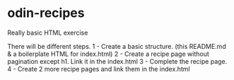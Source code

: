 # odin-recipes
Really basic HTML exercise

There will be different steps.
1 - Create a basic structure. (this README.md & a boilerplate HTML for index.html)
2 - Create a recipe page without pagination except h1. Link it in the index.html
3 - Complete the recipe page.
4 - Create 2 more recipe pages and link them in the index.html